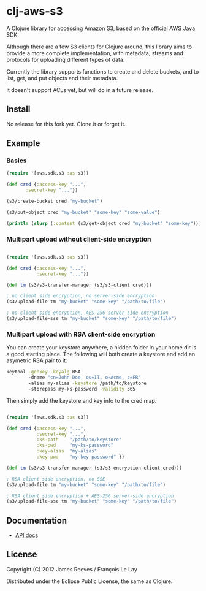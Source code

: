 # clj-aws-s3

A Clojure library for accessing Amazon S3, based on the official AWS
Java SDK.

Although there are a few S3 clients for Clojure around, this library
aims to provide a more complete implementation, with metadata, streams
and protocols for uploading different types of data.

Currently the library supports functions to create and delete buckets,
and to list, get, and put objects and their metadata.

It doesn't support ACLs yet, but will do in a future release.

## Install

No release for this fork yet. Clone it or forget it.

## Example

### Basics 

```clojure
(require '[aws.sdk.s3 :as s3])

(def cred {:access-key "...", 
	   :secret-key "..."})

(s3/create-bucket cred "my-bucket")

(s3/put-object cred "my-bucket" "some-key" "some-value")

(println (slurp (:content (s3/get-object cred "my-bucket" "some-key"))))

```

### Multipart upload without client-side encryption 

```clojure

(require '[aws.sdk.s3 :as s3])

(def cred {:access-key "...", 
           :secret-key "..."})

(def tm (s3/s3-transfer-manager (s3/s3-client cred))) 

; no client side encryption, no server-side encryption
(s3/upload-file tm "my-bucket" "some-key" "/path/to/file")

; no client side encryption, AES-256 server-side encryption
(s3/upload-file-sse tm "my-bucket" "some-key" "/path/to/file")

```

### Multipart upload with RSA client-side encryption

You can create your keystore anywhere, a hidden folder in your home dir is a good starting place.
The following will both create a keystore and add an asymetric RSA pair to it: 

```bash
keytool -genkey -keyalg RSA 
        -dname "cn=John Doe, ou=IT, o=Acme, c=FR" 
        -alias my-alias -keystore /path/to/keystore 
        -storepass my-ks-password -validity 365
```

Then simply add the keystore and key info to the cred map.

```clojure

(require '[aws.sdk.s3 :as s3])

(def cred {:access-key "...",
           :secret-key "...",
           :ks-path    "/path/to/keystore"
           :ks-pwd     "my-ks-password"
           :key-alias  "my-alias"
           :key-pwd    "my-key-password" })

(def tm (s3/s3-transfer-manager (s3/s3-encryption-client cred)))

; RSA client side encryption, no SSE
(s3/upload-file tm "my-bucket" "some-key" "/path/to/file")

; RSA client side encryption + AES-256 server-side encryption
(s3/upload-file-sse tm "my-bucket" "some-key" "/path/to/file")

```

## Documentation

* [API docs](http://weavejester.github.com/clj-aws-s3/)

## License

Copyright (C) 2012 James Reeves / François Le Lay

Distributed under the Eclipse Public License, the same as Clojure.

